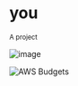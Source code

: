# you
<sub>A project</sub>

![image](https://user-images.githubusercontent.com/113180862/189340365-5ad7e690-3191-4dd9-aab9-35aa0f1cefa8.png)

![AWS Budgets](https://user-images.githubusercontent.com/113180862/189342688-6ee5e42b-9b04-49f7-95c2-4f83cab519bd.png)
